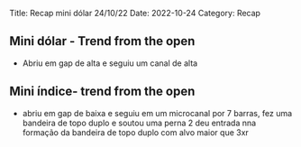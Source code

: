 Title: Recap mini dólar 24/10/22
Date: 2022-10-24
Category: Recap

## Mini dólar - Trend from the open

* Abriu em gap de alta e seguiu um canal de alta

## Mini índice- trend from the open

* abriu em gap de baixa e seguiu em um microcanal por 7 barras, fez uma bandeira de topo duplo e soutou uma perna 2
deu entrada nna formação da bandeira de topo duplo com alvo maior que 3xr
